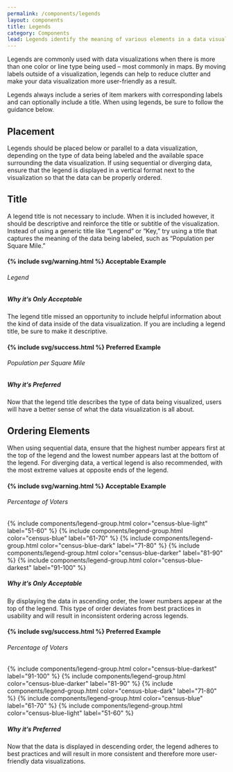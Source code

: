 ```yaml
---
permalink: /components/legends
layout: components
title: Legends
category: Components
lead: Legends identify the meaning of various elements in a data visualization and can be used as an alternative to labeling data directly.
---
```

<p>
  Legends are commonly used with data visualizations when there is more than one color or line type being used – most commonly in maps. By moving labels outside of a visualization, legends can help to reduce clutter and make your data visualization more user-friendly as a result.
</p>
<p>
  Legends always include a series of item markers with corresponding labels and can optionally include a title. When using legends, be sure to follow the guidance below.
</p>
<div id="placement">
  <h2>Placement</h2>
  <p>
    Legends should be placed below or parallel to a data visualization, depending on the type of data being labeled and the available space surrounding the data visualization. If using sequential or diverging data, ensure that the legend is displayed in a vertical format next to the visualization so that the data can be properly ordered.
  </p>
</div>
<div id="placement">
  <h2>Title</h2>
  <p>
    A legend title is not necessary to include. When it is included however, it should be descriptive and reinforce the title or subtitle of the visualization. Instead of using a generic title like “Legend” or “Key,” try using a title that captures the meaning of the data being labeled, such as “Population per Square Mile.”
  </p>
  <div class="component-examples clearfix">
    <div class="usa-chart-card example-side-by-side legend-title-example">
      <h4>{% include svg/warning.html %} Acceptable Example</h4>
      <h6 class="legend-title">Legend</h6>
      <h5 class="usa-color-heading">Why it‘s Only Acceptable</h5>
      <p>
        The legend title missed an opportunity to include helpful information about the kind of data inside of the data visualization. If you are including a legend title, be sure to make it descriptive.
      </p>
    </div>
    <div class="usa-chart-card example-side-by-side legend-title-example">
      <h4>{% include svg/success.html %} Preferred Example</h4>
      <h6 class="legend-title">Population per Square Mile</h6>
      <h5 class="usa-color-heading">Why it‘s Preferred</h5>
      <p>
        Now that the legend title describes the type of data being visualized, users will have a better sense of what the data visualization is all about.
      </p>
    </div>
  </div>
</div>
<div id="order">
  <h2>Ordering Elements</h2>
  <p>
    When using sequential data, ensure that the highest number appears first at the top of the legend and the lowest number appears last at the bottom of the legend. For diverging data, a vertical legend is also recommended, with the most extreme values at opposite ends of the legend.
  </p>
  <div class="component-examples clearfix">
    <div class="usa-chart-card example-side-by-side legend-number-example">
      <h4>{% include svg/warning.html %} Acceptable Example</h4>
      <div class="dvs-legend-numbers">
        <h6 class="legend-title">Percentage of Voters</h6>
        {% include components/legend-group.html color="census-blue-light" label="51-60" %}
        {% include components/legend-group.html color="census-blue" label="61-70" %}
        {% include components/legend-group.html color="census-blue-dark" label="71-80" %}
        {% include components/legend-group.html color="census-blue-darker" label="81-90" %}
        {% include components/legend-group.html color="census-blue-darkest" label="91-100" %}
      </div>
      <h5 class="usa-color-heading">Why it‘s Only Acceptable</h5>
      <p>
        By displaying the data in ascending order, the lower numbers appear at
        the top of the legend. This type of order deviates from best practices
        in usability and will result in inconsistent ordering across legends.
      </p>
    </div>
    <div class="usa-chart-card example-side-by-side legend-number-example">
      <h4>{% include svg/success.html %} Preferred Example</h4>
      <div class="dvs-legend-numbers">
        <h6 class="legend-title">Percentage of Voters</h6>
        {% include components/legend-group.html color="census-blue-darkest" label="91-100" %}
        {% include components/legend-group.html color="census-blue-darker" label="81-90" %}
        {% include components/legend-group.html color="census-blue-dark" label="71-80" %}
        {% include components/legend-group.html color="census-blue" label="61-70" %}
        {% include components/legend-group.html color="census-blue-light" label="51-60" %}
      </div>
      <h5 class="usa-color-heading">Why it‘s Preferred</h5>
      <p>
        Now that the data is displayed in descending order, the legend adheres
        to best practices and will result in more consistent and therefore more
        user-friendly data visualizations.
      </p>
    </div>
  </div>
</div>